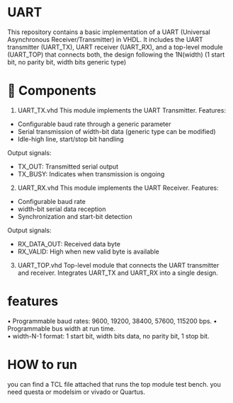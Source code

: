 # UART
This repository contains a basic implementation of a UART (Universal Asynchronous Receiver/Transmitter) in VHDL. It includes the UART transmitter (UART_TX), UART receiver (UART_RX), and a top-level module (UART_TOP) that connects both, the design following the 1N(width) (1 start bit, no parity bit, width bits generic type)

# 🧩 Components
1. UART_TX.vhd
This module implements the UART Transmitter.
Features:
  - Configurable baud rate through a generic parameter
  - Serial transmission of width-bit data (generic type can be modified)
  - Idle-high line, start/stop bit handling

Output signals:
  - TX_OUT: Transmitted serial output
  - TX_BUSY: Indicates when transmission is ongoing

2. UART_RX.vhd
This module implements the UART Receiver.
Features:
  - Configurable baud rate
  - width-bit serial data reception
  - Synchronization and start-bit detection

Output signals:
  - RX_DATA_OUT: Received data byte
  - RX_VALID: High when new valid byte is available

3. UART_TOP.vhd
Top-level module that connects the UART transmitter and receiver.
Integrates UART_TX and UART_RX into a single design.

# features
• Programmable baud rates: 9600, 19200, 38400, 57600, 115200 bps. 
• Programmable bus width at run time.  
• width-N-1 format: 1 start bit, width bits data, no parity bit, 1 stop bit. 


# HOW to run
you can find a TCL file attached that runs the top module test bench.
you need questa or modelsim or vivado or Quartus.
